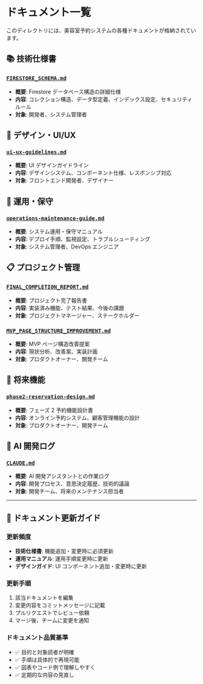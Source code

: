 # ドキュメント一覧

このディレクトリには、美容室予約システムの各種ドキュメントが格納されています。

## 📚 技術仕様書

### [`FIRESTORE_SCHEMA.md`](./FIRESTORE_SCHEMA.md)

- **概要**: Firestore データベース構造の詳細仕様
- **内容**: コレクション構造、データ型定義、インデックス設定、セキュリティルール
- **対象**: 開発者、システム管理者

## 🎨 デザイン・UI/UX

### [`ui-ux-guidelines.md`](./ui-ux-guidelines.md)

- **概要**: UI デザインガイドライン
- **内容**: デザインシステム、コンポーネント仕様、レスポンシブ対応
- **対象**: フロントエンド開発者、デザイナー

## 🔧 運用・保守

### [`operations-maintenance-guide.md`](./operations-maintenance-guide.md)

- **概要**: システム運用・保守マニュアル
- **内容**: デプロイ手順、監視設定、トラブルシューティング
- **対象**: システム管理者、DevOps エンジニア

## 📋 プロジェクト管理

### [`FINAL_COMPLETION_REPORT.md`](./FINAL_COMPLETION_REPORT.md)

- **概要**: プロジェクト完了報告書
- **内容**: 実装済み機能、テスト結果、今後の課題
- **対象**: プロジェクトマネージャー、ステークホルダー

### [`MVP_PAGE_STRUCTURE_IMPROVEMENT.md`](./MVP_PAGE_STRUCTURE_IMPROVEMENT.md)

- **概要**: MVP ページ構造改善提案
- **内容**: 現状分析、改善案、実装計画
- **対象**: プロダクトオーナー、開発チーム

## 🚀 将来機能

### [`phase2-reservation-design.md`](./phase2-reservation-design.md)

- **概要**: フェーズ 2 予約機能設計書
- **内容**: オンライン予約システム、顧客管理機能の設計
- **対象**: プロダクトオーナー、開発チーム

## 🤖 AI 開発ログ

### [`CLAUDE.md`](./CLAUDE.md)

- **概要**: AI 開発アシスタントとの作業ログ
- **内容**: 開発プロセス、意思決定履歴、技術的議論
- **対象**: 開発チーム、将来のメンテナンス担当者

---

## 📖 ドキュメント更新ガイド

### 更新頻度

- **技術仕様書**: 機能追加・変更時に必須更新
- **運用マニュアル**: 運用手順変更時に更新
- **デザインガイド**: UI コンポーネント追加・変更時に更新

### 更新手順

1. 該当ドキュメントを編集
2. 変更内容をコミットメッセージに記載
3. プルリクエストでレビュー依頼
4. マージ後、チームに変更を通知

### ドキュメント品質基準

- ✅ 目的と対象読者が明確
- ✅ 手順は具体的で再現可能
- ✅ 図表やコード例で理解しやすく
- ✅ 定期的な内容の見直し
